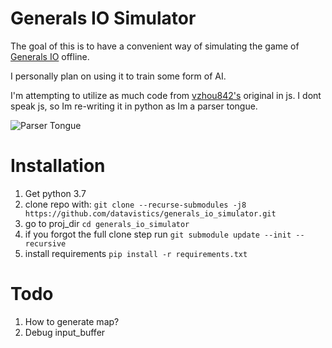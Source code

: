# Generals IO Simulator
The goal of this is to have a convenient way of simulating the 
game of [Generals IO](http://generals.io/) offline.

I personally plan on using it to train some form of AI.

I'm attempting to utilize as much code from [vzhou842's](https://github.com/vzhou842)
original in js. I dont speak js, so Im re-writing it in python as Im a parser tongue.

![Parser Tongue](https://i.imgur.com/f62NCWr.png)

# Installation
1. Get python 3.7
1. clone repo with: `git clone --recurse-submodules -j8 https://github.com/datavistics/generals_io_simulator.git`
1. go to proj_dir `cd generals_io_simulator`
1. if you forgot the full clone step run `git submodule update --init --recursive`
1. install requirements `pip install -r requirements.txt`

# Todo
1. How to generate map?
1. Debug input_buffer